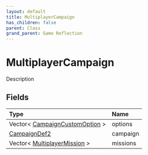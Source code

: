 ```yaml
---
layout: default
title: MultiplayerCampaign
has_children: false
parent: Class
grand_parent: Game Reflection
---
```

# MultiplayerCampaign
Description 

## Fields

| Type | Name |
|:-------------|:--------------|
| Vector< [CampaignCustomOption](/docs/game-reflection/classes/campaign_custom_option) > | options |
| [CampaignDef2](/docs/game-reflection/components/campaign_def2) | campaign |
| Vector< [MultiplayerMission](/docs/game-reflection/classes/multiplayer_mission) > | missions |

